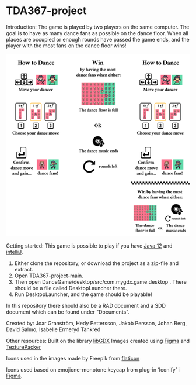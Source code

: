 # TDA367-project
Introduction:
The game is played by two players on the same computer. The goal is to have as many dance fans as  possible on the dance floor. When all places are occupied or enough rounds have passed the game ends, and the player with the most fans on the dance floor wins!

![danceFansRules](https://github.com/isabelleet/Dance-Fans/blob/main/DanceGame/core/assets/instructions.png?raw=true)



Getting started:
This game is possible to play if you have [Java 12](https://www.oracle.com/java/technologies/javase/jdk12-archive-downloads.html) and [intelliJ](https://www.jetbrains.com/idea/download/#section=windows). 

1. Either clone the repository, or download the project as a zip-file and extract.
2. Open TDA367-project-main.
3. Then open DanceGame/desktop/src/com.mygdx.game.desktop . There should be a file called DesktopLauncher there.
4. Run DesktopLauncher, and the game should be playable!

In this repository there should also be a RAD document and a SDD document which can be found under "Documents".


Created by:
Joar Granström, Hedy Pettersson, Jakob Persson, 
Johan Berg, David Salmo, Isabelle Ermeryd Tankred

Other resources:
Built on the library [libGDX](https://github.com/libgdx/libgdx)
Images created using [Figma](https://www.figma.com/)
and [TexturePacker](https://www.codeandweb.com/texturepacker)

Icons used in the images made by Freepik from [flaticon](www.flaticon.com)

Icons used based on emojione-monotone:keycap from plug-in ‘Iconify’ i [Figma](https://www.figma.com/).
